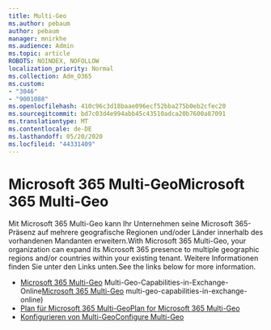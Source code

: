 ```yaml
---
title: Multi-Geo
ms.author: pebaum
author: pebaum
manager: mnirkhe
ms.audience: Admin
ms.topic: article
ROBOTS: NOINDEX, NOFOLLOW
localization_priority: Normal
ms.collection: Adm_O365
ms.custom:
- "3046"
- "9001088"
ms.openlocfilehash: 410c96c3d18baae096ecf52bba275b0eb2cfec20
ms.sourcegitcommit: bd7c03d4e994abb45c43510adca20b7600a87091
ms.translationtype: MT
ms.contentlocale: de-DE
ms.lasthandoff: 05/20/2020
ms.locfileid: "44331409"
---
```

# <a name="microsoft-365-multi-geo"></a><span data-ttu-id="94fa2-102">Microsoft 365 Multi-Geo</span><span class="sxs-lookup"><span data-stu-id="94fa2-102">Microsoft 365 Multi-Geo</span></span>

<span data-ttu-id="94fa2-103">Mit Microsoft 365 Multi-Geo kann Ihr Unternehmen seine Microsoft 365-Präsenz auf mehrere geografische Regionen und/oder Länder innerhalb des vorhandenen Mandanten erweitern.</span><span class="sxs-lookup"><span data-stu-id="94fa2-103">With Microsoft 365 Multi-Geo, your organization can expand its Microsoft 365 presence to multiple geographic regions and/or countries within your existing tenant.</span></span> <span data-ttu-id="94fa2-104">Weitere Informationen finden Sie unter den Links unten.</span><span class="sxs-lookup"><span data-stu-id="94fa2-104">See the links below for more information.</span></span>

- <span data-ttu-id="94fa2-105">[Microsoft 365 Multi-Geo](https://docs.microsoft.com/office365/enterprise/office-365-multi-geo) Multi-Geo-Capabilities-in-Exchange-Online</span><span class="sxs-lookup"><span data-stu-id="94fa2-105">[Microsoft 365 Multi-Geo](https://docs.microsoft.com/office365/enterprise/office-365-multi-geo) multi-geo-capabilities-in-exchange-online)</span></span>
- [<span data-ttu-id="94fa2-106">Plan für Microsoft 365 Multi-Geo</span><span class="sxs-lookup"><span data-stu-id="94fa2-106">Plan for Microsoft 365 Multi-Geo</span></span>](https://docs.microsoft.com/office365/enterprise/plan-for-multi-geo)
- [<span data-ttu-id="94fa2-107">Konfigurieren von Multi-Geo</span><span class="sxs-lookup"><span data-stu-id="94fa2-107">Configure Multi-Geo</span></span>](https://docs.microsoft.com/office365/enterprise/multi-geo-tenant-configuration)
